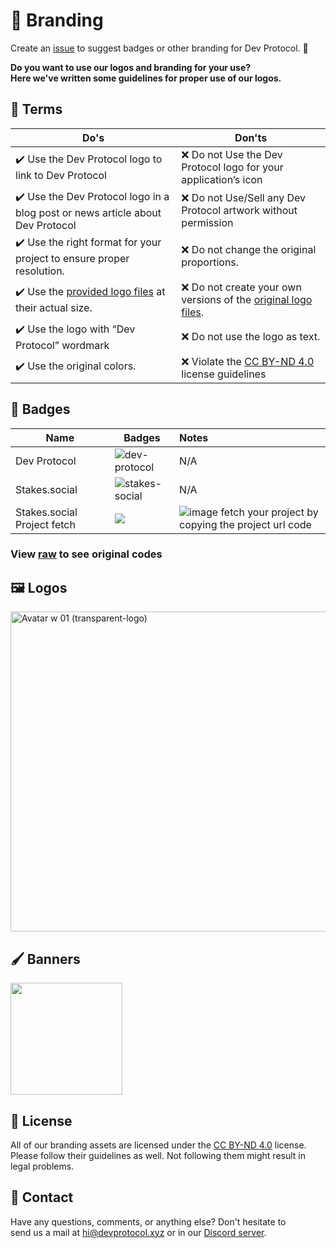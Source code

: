# 🎨 Branding

Create an [issue](https://github.com/dev-protocol/community/issues) to suggest badges or other branding for Dev Protocol. 🚀

**Do you want to use our logos and branding for your use?\
Here we've written some guidelines for proper use of our logos.**

## 📜 Terms

| Do's                                                                                                                                 | Don'ts                                                                                                                          |
| ------------------------------------------------------------------------------------------------------------------------------------ | ------------------------------------------------------------------------------------------------------------------------------- |
| :heavy_check_mark: Use the Dev Protocol logo to link to Dev Protocol                                                                 | :x: Do not Use the Dev Protocol logo for your application’s icon                                                                |
| :heavy_check_mark: Use the Dev Protocol logo in a blog post or news article about Dev Protocol                                       | :x: Do not Use/Sell any Dev Protocol artwork without permission                                                                 |
| :heavy_check_mark: Use the right format for your project to ensure proper resolution.                                                | :x: Do not change the original proportions.                                                                                     |
| :heavy_check_mark: Use the [provided logo files](https://github.com/dev-protocol/community/blob/main/branding) at their actual size. | :x: Do not create your own versions of the [original logo files](https://github.com/dev-protocol/community/blob/main/branding). |
| :heavy_check_mark: Use the logo with “Dev Protocol” wordmark                                                                         | :x: Do not use the logo as text.                                                                                                |
| :heavy_check_mark: Use the original colors.                                                                                          | :x: Violate the [CC BY-ND 4.0](https://creativecommons.org/licenses/by-nd/4.0/) license guidelines                              |

## 🥇 Badges

| Name                        | Badges                                                                                                      | Notes                                                                                                                                                              |
| --------------------------- | ----------------------------------------------------------------------------------------------------------- | :----------------------------------------------------------------------------------------------------------------------------------------------------------------- |
| Dev Protocol                | ![dev-protocol](https://custom-icon-badges.herokuapp.com/badge/Dev_Protocol-black.svg?logo=devprtcl)        | N/A                                                                                                                                                                |
| Stakes.social               | ![stakes-social](https://custom-icon-badges.herokuapp.com/badge/Stakes.Social-black.svg?logo=stakes.social) | N/A                                                                                                                                                                |
| Stakes.social Project fetch | <img src="https://badge.devprotocol.xyz/0x04c8c053921a3c5b97F89b4e745525E6a4412149/descriptive">            | ![image](https://user-images.githubusercontent.com/73097560/130575616-404aea3e-da2d-48a0-a01a-00b07fb84062.png) fetch your project by copying the project url code |

### View [raw](https://raw.githubusercontent.com/dev-protocol/community/main/branding/branding.md) to see original codes

## 🖼 Logos

<img width="512" alt="Avatar w 01 (transparent-logo)" src="https://user-images.githubusercontent.com/73097560/130387550-c1286cae-e37b-41b5-a9f8-8dd4535a7db4.png">

## 🖌 Banners

<img width="179" src="https://user-images.githubusercontent.com/17464685/129601828-fd461e84-bee7-4293-8fd6-f9cd3692f8ad.png">

## 📝 License

All of our branding assets are licensed under the [CC BY-ND 4.0](https://creativecommons.org/licenses/by-nd/4.0/) license.\
Please follow their guidelines as well. Not following them might result in legal problems.

## 📧 Contact

Have any questions, comments, or anything else? Don't hesitate to\
send us a mail at hi@devprotocol.xyz or in our [Discord server](https://discord.gg/VwJp4KM).
